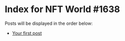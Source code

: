 # Index for NFT World #1638
Posts will be displayed in the order below:

- [Your first post](./001-first.md)

